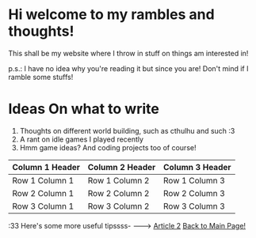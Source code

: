 # Hi welcome to my rambles and thoughts!

This shall be my website where I throw in stuff on things am interested in!

p.s.: I have no idea why you're reading it but since you are! Don't mind if I ramble some stuffs!

# Ideas On what to write

 1. Thoughts on different world building, such as cthulhu and such :3
 2. A rant on idle games I played recently
 3. Hmm game ideas? And coding projects too of course!

| Column 1 Header | Column 2 Header | Column 3 Header |
| --------------- | --------------- | --------------- |
| Row 1 Column 1 | Row 1 Column 2 | Row 1 Column 3 |
| Row 2 Column 1 | Row 2 Column 2 | Row 2 Column 3 |
| Row 3 Column 1 | Row 3 Column 2 | Row 3 Column 3 |

:33   Here's some more useful tipssss- ---> [Article 2](/usefultips.html)
[Back to Main Page!](/index.html)
